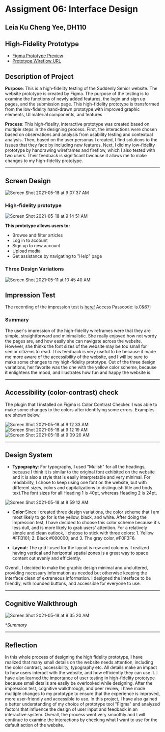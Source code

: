 # Assigment 06: Interface Design
## Leia Ku Cheng Yee, DH110

## High-Fidelity Prototype 
- [Figma Prototype Preview](https://www.figma.com/proto/Y3G4hkQMQed5hWN9jQkwHw/High-fidelity-prototype?page-id=0%3A1&node-id=1%3A301&viewport=2589%2C708%2C0.41518133878707886&scaling=min-zoom)
- [Prototype Wireflow URL](https://www.figma.com/file/Y3G4hkQMQed5hWN9jQkwHw/High-fidelity-prototype)


## Description of Project

**Purpose**: This is a high-fidelity testing of the Suddenly Senior website. The website prototype is created by Figma. The purpose of the testing is to examine the functions of newly added features, the login and sign up pages, and the submission page. This high-fidelity prototype is transformed from the low-fidelity hand-drawn prototype with improved graphic elements, UI material components, and features.

**Process**: This high-fidelity, interactive prototype was created based on multiple steps in the designing process. First, the interactions were chosen based on observations and analysis from usability testing and contextual analysis. Then, based on the user personas I created, I find solutions to the issues that they face by including new features. Next, I did my low-fidelity prototype by handrawing wireframes and fireflow, which I also tested with two users. Their feedback is significant bwcause it allows me to make changes to my high-fidelity prototype.

---

## Screen Design 
![Screen Shot 2021-05-18 at 9 07 37 AM](https://user-images.githubusercontent.com/73958153/118657577-9addec00-b7b9-11eb-898b-979cbaf6d6c7.png)

### High-fidelity prototype
![Screen Shot 2021-05-18 at 9 14 51 AM](https://user-images.githubusercontent.com/73958153/118657617-a29d9080-b7b9-11eb-8d94-c3e690ad9b5a.png)

**This prototype allows users to:**
- Browse and filter articles
- Log in to account 
- Sign up to new account
- Upload media
- Get assistance by navigating to "Help" page

### Three Design Variations 
![Screen Shot 2021-05-11 at 10 45 40 AM](https://user-images.githubusercontent.com/73958153/117874016-57353080-b255-11eb-8077-92852542cff0.png)

## Impression Test 
The recording of the impression test is [here!](https://ucla.zoom.us/rec/share/BNOhTEbnCDlCxx3PesgXKaPHhl9-rg9w6bLYdKId57FM0FsmpKYt8yQb-Rfyg5fb.p-WTRDTSmj_MQ-LL)
Access Passcode: is.0&67j

### Summary
The user's impression of the high-fidelity wireframes were that they are simple, straightforward and minimalistic. She really enjoyed how not wordy the pages are, and how easily she can navigate across the website. However, she thinks the font sizes of the website may be too small for senior citizens to read. This feedback is very useful to be because it made me more aware of the accessibility of the website, and I will be sure to make some changes to my high-fidelity prototype. Out of the three design variations, her favorite was the one with the yellow color scheme, because it enlightens the mood, and illustrates how fun and happy the website is. 

---

## Accessibility (color-contrast) check
The plugin that I installed on Figma is Color Contrast Checker. I was able to make some changes to the colors after identifying some errors. Examples are shown below.

![Screen Shot 2021-05-18 at 9 12 33 AM](https://user-images.githubusercontent.com/73958153/118657666-ac26f880-b7b9-11eb-8ac7-8b84183bbe48.png)
![Screen Shot 2021-05-18 at 9 12 19 AM](https://user-images.githubusercontent.com/73958153/118657676-ae895280-b7b9-11eb-8f4e-ff3ac67c26fe.png)
![Screen Shot 2021-05-18 at 9 09 20 AM](https://user-images.githubusercontent.com/73958153/118657694-b0ebac80-b7b9-11eb-9d3f-891280a27fb4.png)


---

## Design System
- **Typography**: For typography, I used "Mulish" for all the headings, because I think it is similar to the original font exhibited on the website and it is also  a style that is easily interpretable and very minimal.  For readability, I chose to keep using one font on the website, but with different sizes, colors and capitalizations to distinguish title and body text.The font sizes for all Heading 1 is 40pt, whereas Heading 2 is 24pt. 

![Screen Shot 2021-05-18 at 8 59 12 AM](https://user-images.githubusercontent.com/73958153/118655280-62d5a980-b7b7-11eb-9994-b86a1df1bc87.png)

- **Color**:Since I created three design variations, the color scheme that I am most likely to go for is the yellow, black, and white. After doing the impression test, I have decided to choose this color scheme because it's less dull, and is more likely to grab users' attention. For a relatively simple and clean outlook, I choose to stick with three colors: 1. Yellow #FFB101; 2. Black #000000; and 3. The gray color, #F0F3F6. 

- **Layout**: The grid I used for the layout is row and columns. I realized having vertical and horizontal spatial zones is a great way to space content out evenly and efficiently.
 
Overall, I decided to make the graphic design minimal and uncluttered, providing necessary information as needed but otherwise keeping the interface clean of extraneous information. I designed the interface to be friendly, with rounded buttons, and accessible for everyone to use.


---

## Cognitive Walkthrough
![Screen Shot 2021-05-18 at 9 35 20 AM](https://user-images.githubusercontent.com/73958153/118660722-71728f80-b7bc-11eb-8a86-8aa8afc98ec4.png)

**Summary*

---

## Reflection

In this whole process of designing the high fidelity prototype, I have realized that many small details on the website needs attention, including the color contrast, accessibility, typography etc. All details make an impact to how users interact with the website, and how efficiently they can use it. I have also learned the importance of user testing in high-fidelity prototype because small details are easily be overlooked while designing. After the impression test, cognitive walkthrough, and peer review, I have made multiple changes to my prototype to ensure that the experience is improved, more user-friendly and accessible to use. In this project, I have also gained a better understanding of my choice of prototype tool "Figma" and analyzed factors that influence the design of user input and feedback in an interactive system. Overall, the process went very smoothly and I will continue to examine the interactions by checking what I want to use for the default action of the website.
